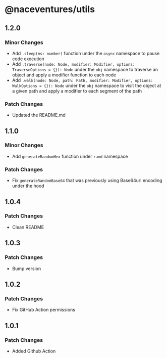 # @naceventures/utils

## 1.2.0

### Minor Changes

- Add `.sleep(ms: number)` function under the `async` namespace to pause code execution
- Add `.traverse(node: Node, modifier: Modifier, options: TraverseOptions = {}): Node` under the `obj` namespace to traverse an object and apply a modifier function to each node
- Add `.walk(node: Node, path: Path, modifier: Modifier, options: WalkOptions = {}): Node` under the `obj` namespace to visit the object at a given path and apply a modifier to each segment of the path

### Patch Changes

- Updated the README.md

## 1.1.0

### Minor Changes

- Add `generateRandomHex` function under `rand` namespace

### Patch Changes

- Fix `generateRandomBase64` that was previously using Base64url encoding under the hood

## 1.0.4

### Patch Changes

- Clean README

## 1.0.3

### Patch Changes

- Bump version

## 1.0.2

### Patch Changes

- Fix GitHub Action permissions

## 1.0.1

### Patch Changes

- Added Github Action
